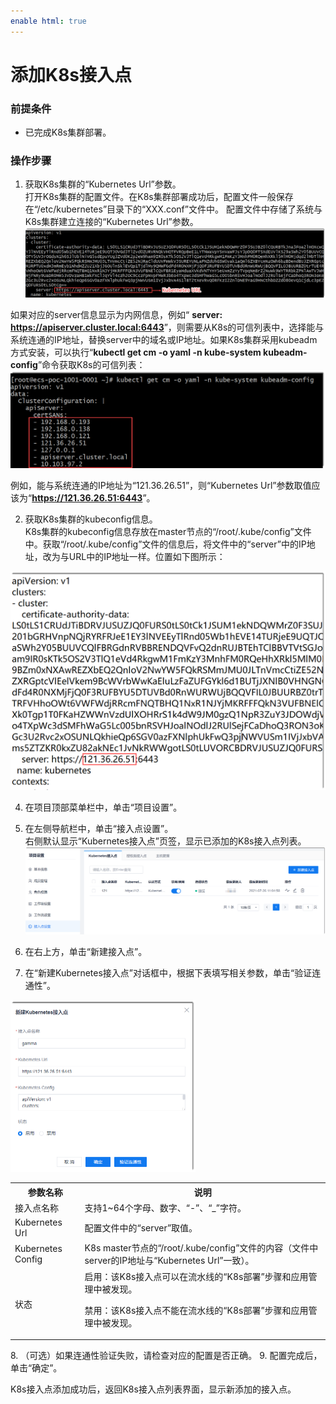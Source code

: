 ```yaml
---
enable html: true
---
```

# 添加K8s接入点

### 前提条件
* 已完成K8s集群部署。

### 操作步骤
1. 获取K8s集群的“Kubernetes Url”参数。     
     打开K8s集群的配置文件。在K8s集群部署成功后，配置文件一般保存在“/etc/kubernetes”目录下的“XXX.conf”文件中。 配置文件中存储了系统与K8s集群建立连接的“Kubernetes Url”参数。     
    <img src="fig/k8s集群.png" style="zoom:50%">        

  如果对应的server信息显示为内网信息，例如“ <b>server: https://apiserver.cluster.local:6443</b>”，则需要从K8s的可信列表中，选择能与系统连通的IP地址，替换server中的域名或IP地址。如果K8s集群采用kubeadm方式安装，可以执行“**kubectl get cm -o yaml -n kube-system kubeadm-config**”命令获取K8s的可信列表：              
  <img src="fig/K8s接入点-IP地址.png" style="zoom:50%">  

  例如，能与系统连通的IP地址为“121.36.26.51”，则“Kubernetes Url”参数取值应该为“<b>https://121.36.26.51:6443</b>”。
   
2. 获取K8s集群的kubeconfig信息。         
  K8s集群的kubeconfig信息存放在master节点的“/root/.kube/config”文件中。获取“/root/.kube/config”文件的信息后，将文件中的“server”中的IP地址，改为与URL中的IP地址一样。位置如下图所示：        
  <img src="fig/k8s接入点-config.png" style="zoom:50%">      
  
4. 在项目顶部菜单栏中，单击“项目设置”。
5. 在左侧导航栏中，单击“接入点设置”。          
     右侧默认显示“Kubernetes接入点”页签，显示已添加的K8s接入点列表。          
     <img src="fig/k8s接入点-列表.png" style="zoom:50%">         
     
6. 在右上方，单击“新建接入点”。
7.  在“新建Kubernetes接入点”对话框中，根据下表填写相关参数，单击“验证连通性”。              
  <img src="fig/k8s接入点-新建.png" style="zoom:50%">          
  <table>
<tr>
   <th>参数名称</th>
    <th>说明</th>
</tr>
<tr>
    <td>接入点名称</td>
    <td>支持1~64个字母、数字、“-”、“_”字符。</td>
</tr>
<tr>
    <td>Kubernetes Url</td>
    <td>配置文件中的“server”取值。</td>
</tr>
<tr>
    <td>Kubernetes Config</td>
    <td>K8s master节点的“/root/.kube/config”文件的内容（文件中server的IP地址与“Kubernetes Url”一致）。</td>
</tr>
<tr>
    <td>状态</td>
    <td>启用：该K8s接入点可以在流水线的“K8s部署”步骤和应用管理中被发现。<p>禁用：该K8s接入点不能在流水线的“K8s部署”步骤和应用管理中被发现。</p></td>
</tr>
</table>
8. （可选）如果连通性验证失败，请检查对应的配置是否正确。
9. 配置完成后，单击“确定”。

K8s接入点添加成功后，返回K8s接入点列表界面，显示新添加的接入点。

